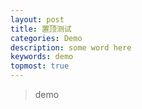 ```yaml
---
layout: post
title: 置顶测试
categories: Demo
description: some word here
keywords: demo
topmost: true
---
```


> demo